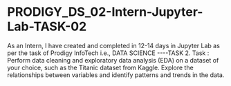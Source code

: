 # PRODIGY_DS_02-Intern-Jupyter-Lab-TASK-02
As an Intern, I have created and completed in 12-14 days in Jupyter Lab as per the task of Prodigy InfoTech i.e., DATA SCIENCE ----TASK 2.
Task : Perform data cleaning and exploratory data analysis (EDA) on a dataset of your choice, such as the Titanic dataset from Kaggle. Explore the relationships between variables and identify patterns and trends in the data.


